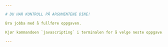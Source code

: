 ```yaml
---

# DU HAR KONTROLL PÅ ARGUMENTENE DINE!

Bra jobba med å fullføre oppgaven.

Kjør kommandoen `javascripting` i terminalen for å velge neste oppgave.

---
```


